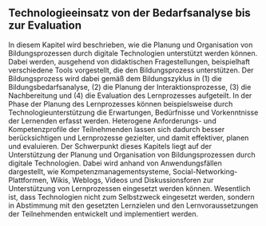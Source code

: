 <!-- filename: 00_Planung_und_Organisation.md -->
<!-- title: Planung und Organisation -->

<!-- tags: #organisation,#einfuehrung,#paedagogikpsychologie -->
<!-- authors: Taiga Brahm, Tobias Jenert -->

## Technologieeinsatz von der Bedarfsanalyse bis zur Evaluation

In diesem Kapitel wird beschrieben, wie die Planung und Organisation von Bildungsprozessen durch digitale Technologien unterstützt werden können. Dabei werden, ausgehend von didaktischen Fragestellungen, beispielhaft verschiedene Tools vorgestellt, die den Bildungsprozess unterstützen. Der Bildungsprozess wird dabei gemäß dem Bildungszyklus in (1) die Bildungsbedarfsanalyse, (2) die Planung der Interaktionsprozesse, (3) die Nachbereitung und (4) die Evaluation des Lernprozesses aufgeteilt. In der Phase der Planung des Lernprozesses können beispielsweise durch Technologieunterstützung die Erwartungen, Bedürfnisse und Vorkenntnisse der Lernenden erfasst werden. Heterogene Anforderungs- und Kompetenzprofile der Teilnehmenden lassen sich dadurch besser berücksichtigen und Lernprozesse gezielter, und damit effektiver, planen und evaluieren. Der Schwerpunkt dieses Kapitels liegt auf der Unterstützung der Planung und Organisation von Bildungsprozessen durch digitale Technologien. Dabei wird anhand von Anwendungsfällen dargestellt, wie Kompetenzmanagementsysteme, Social-Networking-Plattformen, Wikis, Weblogs, Videos und Diskussionsforen zur Unterstützung von Lernprozessen eingesetzt werden können. Wesentlich ist, dass Technologien nicht zum Selbstzweck eingesetzt werden, sondern in Abstimmung mit den gesetzten Lernzielen und den Lernvoraussetzungen der Teilnehmenden entwickelt und implementiert werden.

